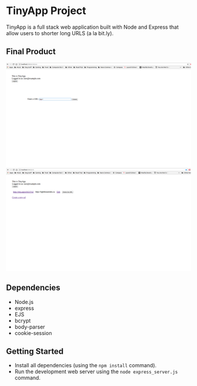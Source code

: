# TinyApp Project

TinyApp is a full stack web application built with Node and Express that allow users to shorter long URLS (a la bit.ly).

## Final Product


!["Screenshot of create new url page"](https://github.com/cjwsstrm/TinyApp/blob/master/docs/createnewurlspage.png?raw=true)
!["urls page for logged in user"](https://github.com/cjwsstrm/TinyApp/blob/master/docs/urlspage.png?raw=true)

## Dependencies

- Node.js
- express
- EJS
- bcrypt
- body-parser
- cookie-session

## Getting Started

- Install all dependencies (using the `npm install` command).
- Run the development web server using the `node express_server.js` command.
